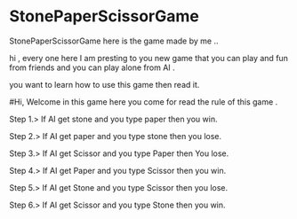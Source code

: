 # StonePaperScissorGame
StonePaperScissorGame here is the game made by me ..

hi ,
  every one here I am presting to you new game that you can play and fun from friends and 
  you can play alone from AI . 
  
  you want to learn how to use this game then read it.

#Hi, Welcome in this game here you come for read the rule of this game .




Step 1.>  If AI get stone and you type paper then you win.




Step 2.>  If AI get paper and you type stone then you lose.




Step 3.>  If AI get Scissor and you type Paper then You lose.





Step 4.>  If AI get Paper and you type Scissor then you win.





Step 5.>  If AI get Stone and you type Scissor then you lose.





Step 6.>  If AI get Scissor and you type Stone then you win.
  

